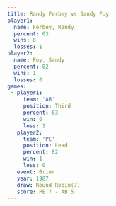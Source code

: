 ```yaml
---
title: Randy Ferbey vs Sandy Foy
player1:             
  name: Ferbey, Randy
  percent: 63        
  wins: 0            
  losses: 1          
player2:             
  name: Foy, Sandy   
  percent: 82        
  wins: 1            
  losses: 0          
games:
 - player1:         
     team: 'AB'     
     position: Third
     percent: 63    
     win: 0         
     loss: 1        
   player2:        
     team: 'PE'    
     position: Lead
     percent: 82   
     win: 1        
     loss: 0       
   event: Brier        
   year: 1987          
   draw: Round Robin(7)
   score: PE 7 - AB 5  
---
```

